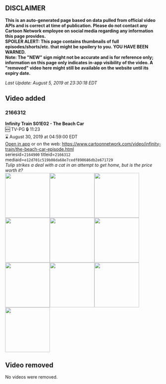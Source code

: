 ## DISCLAIMER
**This is an auto-generated page based on data pulled from official video APIs and is correct at time of publication. Please do not contact any Cartoon Network employee on social media regarding any information this page provides.**  
**SPOILER ALERT: This page contains thumbnails of full episodes/shorts/etc. that might be spoilery to you. YOU HAVE BEEN WARNED.**  
**Note: The "NEW" sign might not be accurate and is for reference only; information on this page only indicates in-app visibility of the video. A "removed" video here might still be available on the website until its expiry date.**  

_Last Update: August 5, 2019 at 23:30:18 EDT_
## Video added
### 2166312
**Infinity Train S01E02 - The Beach Car**  
🆕 TV-PG 🔒 11:23  
⌛ August 30, 2019 at 04:59:00 EDT  
[Open in app](https://tinyurl.com/y57qyuz2) or on the web: https://www.cartoonnetwork.com/video/infinity-train/the-beach-car-episode.html  
seriesid=`2164900` titleid=`2166312` mediaid=`e12d701c519b08da68e7cedf890686db2e671729`  
_Tulip strikes a deal with a cat in an attempt to get home, but is the price worth it?_  
<a href="https://s3.amazonaws.com/cartoonorchestrator/2166312_001_1280x720.jpg"><img src="https://s3.amazonaws.com/cartoonorchestrator/2166312_001_640x360.jpg" height="144px" /></a><a href="https://s3.amazonaws.com/cartoonorchestrator/2166312_002_1280x720.jpg"><img src="https://s3.amazonaws.com/cartoonorchestrator/2166312_002_640x360.jpg" height="144px" /></a><a href="https://s3.amazonaws.com/cartoonorchestrator/2166312_003_1280x720.jpg"><img src="https://s3.amazonaws.com/cartoonorchestrator/2166312_003_640x360.jpg" height="144px" /></a><a href="https://s3.amazonaws.com/cartoonorchestrator/2166312_004_1280x720.jpg"><img src="https://s3.amazonaws.com/cartoonorchestrator/2166312_004_640x360.jpg" height="144px" /></a><a href="https://s3.amazonaws.com/cartoonorchestrator/2166312_005_1280x720.jpg"><img src="https://s3.amazonaws.com/cartoonorchestrator/2166312_005_640x360.jpg" height="144px" /></a><a href="https://s3.amazonaws.com/cartoonorchestrator/2166312_006_1280x720.jpg"><img src="https://s3.amazonaws.com/cartoonorchestrator/2166312_006_640x360.jpg" height="144px" /></a><a href="https://s3.amazonaws.com/cartoonorchestrator/2166312_007_1280x720.jpg"><img src="https://s3.amazonaws.com/cartoonorchestrator/2166312_007_640x360.jpg" height="144px" /></a><a href="https://s3.amazonaws.com/cartoonorchestrator/2166312_008_1280x720.jpg"><img src="https://s3.amazonaws.com/cartoonorchestrator/2166312_008_640x360.jpg" height="144px" /></a><a href="https://s3.amazonaws.com/cartoonorchestrator/2166312_009_1280x720.jpg"><img src="https://s3.amazonaws.com/cartoonorchestrator/2166312_009_640x360.jpg" height="144px" /></a><a href="https://s3.amazonaws.com/cartoonorchestrator/2166312_010_1280x720.jpg"><img src="https://s3.amazonaws.com/cartoonorchestrator/2166312_010_640x360.jpg" height="144px" /></a>
## Video removed
No videos were removed.
